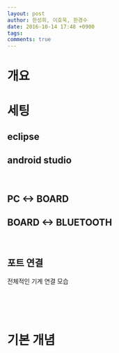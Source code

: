 ```yaml
---
layout: post
author: 한성희, 이호욱, 한경수
date: 2016-10-14 17:48 +0900
tags: 
comments: true
---
```

# 개요

  
  
  
# 세팅

## eclipse

## android studio

<br>


## PC <-> BOARD

## BOARD <-> BLUETOOTH


<br>


## 포트 연결

전체적인 기계 연결 모습

<br>
<br>
<br>

# 기본 개념 
  



